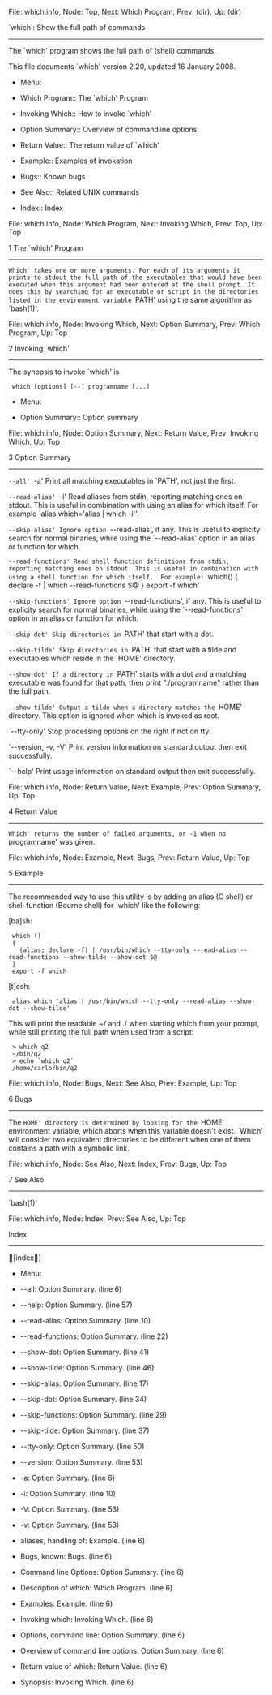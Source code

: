 File: which.info,  Node: Top,  Next: Which Program,  Prev: (dir),  Up: (dir)

`which': Show the full path of commands
***************************************

The `which' program shows the full path of (shell) commands.

This file documents `which' version 2.20, updated 16 January 2008.

* Menu:

* Which Program::               The `which' Program
* Invoking Which::              How to invoke `which'
* Option Summary::              Overview of commandline options
* Return Value::		The return value of `which'
* Example::			Examples of invokation
* Bugs::			Known bugs
* See Also::			Related UNIX commands
* Index::                       Index

File: which.info,  Node: Which Program,  Next: Invoking Which,  Prev: Top,  Up: Top

1 The `which' Program
*********************

`Which' takes one or more arguments. For each of its arguments it
prints to stdout the full path of the executables that would have been
executed when this argument had been entered at the shell prompt. It
does this by searching for an executable or script in the directories
listed in the environment variable `PATH' using the same algorithm as
`bash(1)'.

File: which.info,  Node: Invoking Which,  Next: Option Summary,  Prev: Which Program,  Up: Top

2 Invoking `which'
******************

The synopsis to invoke `which' is

     which [options] [--] programname [...]

* Menu:

* Option Summary::        Option summary

File: which.info,  Node: Option Summary,  Next: Return Value,  Prev: Invoking Which,  Up: Top

3 Option Summary
****************

`--all'
`-a'
     Print all matching executables in `PATH', not just the first.

`--read-alias'
`-i'
     Read aliases from stdin, reporting matching ones on stdout. This
     is useful in combination with using an alias for which itself. For
     example
     `alias which='alias | which -i''.

`--skip-alias'
     Ignore option `--read-alias', if any. This is useful to explicity
     search for normal binaries, while using the `--read-alias' option
     in an alias or function for which.

`--read-functions'
     Read shell function definitions from stdin, reporting matching
     ones on stdout. This is useful in combination with using a shell
     function for which itself.  For example:
     `which() { declare -f | which --read-functions $@ }
     export -f which'

`--skip-functions'
     Ignore option `--read-functions', if any. This is useful to
     explicity search for normal binaries, while using the
     `--read-functions' option in an alias or function for which.

`--skip-dot'
     Skip directories in `PATH' that start with a dot.

`--skip-tilde'
     Skip directories in `PATH' that start with a tilde and executables
     which reside in the `HOME' directory.

`--show-dot'
     If a directory in `PATH' starts with a dot and a matching
     executable was found for that path, then print "./programname"
     rather than the full path.

`--show-tilde'
     Output a tilde when a directory matches the `HOME' directory. This
     option is ignored when which is invoked as root.

`--tty-only'
     Stop processing options on the right if not on tty.

`--version, -v, -V'
     Print version information on standard output then exit
     successfully.

`--help'
     Print usage information on standard output then exit successfully.


File: which.info,  Node: Return Value,  Next: Example,  Prev: Option Summary,  Up: Top

4 Return Value
**************

`Which' returns the number of failed arguments, or -1 when no
`programname' was given.

File: which.info,  Node: Example,  Next: Bugs,  Prev: Return Value,  Up: Top

5 Example
*********

The recommended way to use this utility is by adding an alias (C shell)
or shell function (Bourne shell) for `which' like the following:

   [ba]sh:

     which ()
     {
       (alias; declare -f) | /usr/bin/which --tty-only --read-alias --read-functions --show-tilde --show-dot $@
     }
     export -f which

   [t]csh:

     alias which 'alias | /usr/bin/which --tty-only --read-alias --show-dot --show-tilde'

This will print the readable ~/ and ./ when starting which from your
prompt, while still printing the full path when used from a script:

     > which q2
     ~/bin/q2
     > echo `which q2`
     /home/carlo/bin/q2

File: which.info,  Node: Bugs,  Next: See Also,  Prev: Example,  Up: Top

6 Bugs
******

The `HOME' directory is determined by looking for the `HOME'
environment variable, which aborts when this variable doesn't exist.
`Which' will consider two equivalent directories to be different when
one of them contains a path with a symbolic link.

File: which.info,  Node: See Also,  Next: Index,  Prev: Bugs,  Up: Top

7 See Also
**********

`bash(1)'

File: which.info,  Node: Index,  Prev: See Also,  Up: Top

Index
*****

 [index ]
* Menu:

* --all:                                 Option Summary.       (line  6)
* --help:                                Option Summary.       (line 57)
* --read-alias:                          Option Summary.       (line 10)
* --read-functions:                      Option Summary.       (line 22)
* --show-dot:                            Option Summary.       (line 41)
* --show-tilde:                          Option Summary.       (line 46)
* --skip-alias:                          Option Summary.       (line 17)
* --skip-dot:                            Option Summary.       (line 34)
* --skip-functions:                      Option Summary.       (line 29)
* --skip-tilde:                          Option Summary.       (line 37)
* --tty-only:                            Option Summary.       (line 50)
* --version:                             Option Summary.       (line 53)
* -a:                                    Option Summary.       (line  6)
* -i:                                    Option Summary.       (line 10)
* -V:                                    Option Summary.       (line 53)
* -v:                                    Option Summary.       (line 53)
* aliases, handling of:                  Example.              (line  6)
* Bugs, known:                           Bugs.                 (line  6)
* Command line Options:                  Option Summary.       (line  6)
* Description of which:                  Which Program.        (line  6)
* Examples:                              Example.              (line  6)
* Invoking which:                        Invoking Which.       (line  6)
* Options, command line:                 Option Summary.       (line  6)
* Overview of command line options:      Option Summary.       (line  6)
* Return value of which:                 Return Value.         (line  6)
* Synopsis:                              Invoking Which.       (line  6)


